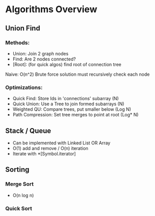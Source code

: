 # Algorithms Overview

 ## Union Find
 ### Methods: 
 - Union: Join 2 graph nodes
 - Find: Are 2 nodes connected?
 - [Root]: (for quick algos) find root of connection tree
 
 Naive: O(n^2) 
 Brute force solution must recursively check each node

 ### Optimizations:
 - Quick Find: Store Ids in 'connections' subarray (N)
 - Quick Union: Use a Tree to join formed subarrays (N)
 - Weighted QU: Compare trees, put smaller below (Log N)
 - Path Compression: Set tree merges to point at root (Log* N)

 ## Stack / Queue
 - Can be implemented with Linked List OR Array
 - O(1) add and remove / O(n) iteration
 - Iterate with *[Symbol.iterator]

## Sorting
### Merge Sort
- O(n log n)

### Quick Sort